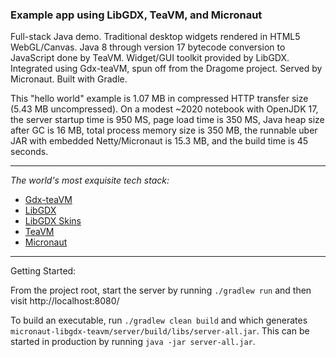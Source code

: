 ### Example app using LibGDX, TeaVM, and Micronaut

Full-stack Java demo. Traditional desktop widgets rendered in HTML5 WebGL/Canvas. Java 8 through
version 17 bytecode conversion to JavaScript done by TeaVM. Widget/GUI toolkit provided by LibGDX.
Integrated using Gdx-teaVM, spun off from the Dragome project. Served by Micronaut. Built with
Gradle.

This "hello world" example is 1.07 MB in compressed HTTP transfer size (5.43 MB uncompressed). On a modest ~2020 notebook with OpenJDK 17, the server startup time is 950 MS, page load time is 350 MS, Java heap size after GC is 16 MB, total process memory size is 350 MB, the runnable uber JAR with embedded Netty/Micronaut is 15.3 MB, and the build time is 45 seconds.

---

*The world's most exquisite tech stack:*

- [Gdx-teaVM](https://github.com/xpenatan/gdx-teavm)
- [LibGDX](https://github.com/libgdx/libgdx)
- [LibGDX Skins](https://github.com/czyzby/gdx-skins)
- [TeaVM](https://github.com/konsoletyper/teavm)
- [Micronaut](https://github.com/micronaut-projects/micronaut-core)

---

Getting Started:

From the project root, start the server by running `./gradlew run` and then visit http://localhost:8080/

To build an executable, run `./gradlew clean build` and which generates `micronaut-libgdx-teavm/server/build/libs/server-all.jar`. This can be started in production by running `java -jar server-all.jar`.
